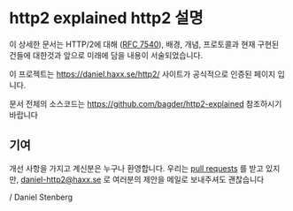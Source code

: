 http2 explained
http2 설명
===============

이 상세한 문서는 HTTP/2에 대해 ([RFC
7540](https://httpwg.github.io/specs/rfc7540.html)), 배경, 개념,
프로토콜과 현재 구현된 건들에 대한것과 앞으로 미래에 담을 내용이 서술되었습니다.

이 프로젝트는 https://daniel.haxx.se/http2/ 사이트가 공식적으로 인증된 페이지 입니다.


문서 전체의 소스코드는 https://github.com/bagder/http2-explained 참조하시기 바랍니다

기여
------------

개선 사항을 가지고 계신분은 누구나 환영합니다. 우리는 [pull
requests](https://github.com/bagder/http2-explained/pulls) 를 받고 있지만,
daniel-http2@haxx.se 로 여러분의 제안을 메일로 보내주셔도 괜찮습니다 

 / Daniel Stenberg
